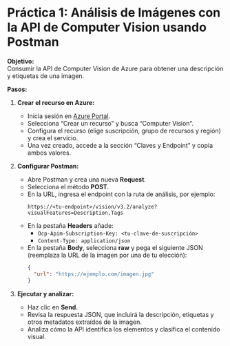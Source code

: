 # Práctica 1: Análisis de Imágenes con la API de Computer Vision usando Postman

**Objetivo:**  
Consumir la API de Computer Vision de Azure para obtener una descripción y etiquetas de una imagen.

**Pasos:**

1. **Crear el recurso en Azure:**
   - Inicia sesión en [Azure Portal](https://portal.azure.com).
   - Selecciona “Crear un recurso” y busca “Computer Vision”.
   - Configura el recurso (elige suscripción, grupo de recursos y región) y crea el servicio.
   - Una vez creado, accede a la sección “Claves y Endpoint” y copia ambos valores.

2. **Configurar Postman:**
   - Abre Postman y crea una nueva **Request**.
   - Selecciona el método **POST**.
   - En la URL, ingresa el endpoint con la ruta de análisis, por ejemplo:  
     ```
     https://<tu-endpoint>/vision/v3.2/analyze?visualFeatures=Description,Tags
     ```
   - En la pestaña **Headers** añade:
     - `Ocp-Apim-Subscription-Key: <tu-clave-de-suscripción>`
     - `Content-Type: application/json`
   - En la pestaña **Body**, selecciona **raw** y pega el siguiente JSON (reemplaza la URL de la imagen por una de tu elección):
     ```json
     {
       "url": "https://ejemplo.com/imagen.jpg"
     }
     ```
3. **Ejecutar y analizar:**
   - Haz clic en **Send**.
   - Revisa la respuesta JSON, que incluirá la descripción, etiquetas y otros metadatos extraídos de la imagen.
   - Analiza cómo la API identifica los elementos y clasifica el contenido visual.